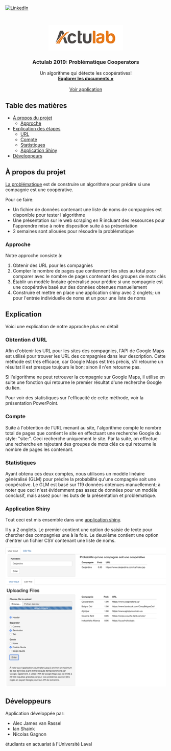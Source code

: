 

<!-- PROJECT SHIELDS -->
[![LinkedIn][linkedin-shield]][license-url]

<!-- PROJECT LOGO -->
<br />
<p align="center">
  <a href="https://github.com/alec42/actulab-2019">
    <img src="actulab logo.png" alt="Logo" height="80">
  </a>

  <h3 align="center">Actulab 2019: Problématique Cooperators</h3>

  <p align="center">
    Un algorithme qui détecte les coopératives!
    <br />
    <a href="https://github.com/alec42/actulab-2019"><strong>Explorer les documents »</strong></a>
    <br />
    <br />
    <a href="https://alec42.shinyapps.io/ActulabCooperators/">Voir application</a>
  </p>
</p>



<!-- TABLE DES MATIÈRES -->
## Table des matières

* [À propos du projet](#À-propos-du-projet)
  * [Approche](#Approche)
* [Explication des étapes](#Explication)
  * [URL](#Obtention-d’URL)
  * [Compte](#Compte)
  * [Statistiques](#Statistiques)
  * [Application Shiny](#Application-Shiny)
* [Développeurs](#Développeurs)



<!-- ABOUT THE PROJECT -->
## À propos du projet

[La problématique](https://github.com/alec42/actulab-2019/blob/master/Documents%20de%20r%C3%A9f%C3%A9rence/Probl%C3%A9matique%20Cooperators%202019.pdf) est de construire un algorithme pour prédire si une compagnie est une coopérative.

Pour ce faire:
* Un fichier de données contenant une liste de noms de compagnies est disponible pour tester l'algorithme
* Une présentation sur le web scraping en R incluant des ressources pour l'apprendre mise à notre disposition suite à sa présentation
* 2 semaines sont allouées pour résoudre la problématique

### Approche

Notre approche consiste à: 

1. Obtenir des URL pour les compagnies
1. Compter le nombre de pages que contiennent les sites au total pour comparer avec le nombre de pages contenant des groupes de mots clés
1. Établir un modèle linéaire généralisé pour prédire si une compagnie est une coopérative basé sur des données obtenues manuellement
1. Construire et mettre en place une application shiny avec 2 onglets; un pour l'entrée individuelle de noms et un pour une liste de noms

<!-- GETTING STARTED -->
## Explication

Voici une explication de notre approche plus en détail

### Obtention d’URL

Afin d'obtenir les URL pour les sites des compagnies, l'API de Google Maps est utilisé pour trouver les URL des compagnies dans leur description. 
Cette méthode est très efficace, car Google Maps est très précis, s'il retourne un résultat il est presque toujours le bon; sinon il n'en retourne pas.

Si l'algorithme ne peut retrouver la compagnie sur Google Maps, il utilise en suite une fonction qui retourne le premier résultat d'une recherche Google du lien.

Pour voir des statistiques sur l'efficacité de cette méthode, voir la présentation PowerPoint.

### Compte

Suite à l'obtention de l’URL menant au site, l'algorithme compte le nombre total de pages que contient le site en effectuant une recherche Google du style: "site:<URL>".
Ceci recherche uniquement le site.
Par la suite, on effectue une recherche en rajoutant des groupes de mots clés ce qui retourne le nombre de pages les contenant.

### Statistiques

Ayant obtenu ces deux comptes, nous utilisons un modèle linéaire généralisé (GLM) pour prédire la probabilité qu'une compagnie soit une coopérative. 
Le GLM est basé sur 119 données obtenues manuellement; à noter que ceci n'est évidemment pas assez de données pour un modèle conclusif, mais assez pour les buts de la présentation et problématique.

### Application Shiny

Tout ceci est mis ensemble dans une [application shiny](https://alec42.shinyapps.io/ActulabCooperators/).

Il y a 2 onglets. Le premier contient une option de saisie de texte pour chercher des compagnies une à la fois. Le deuxième contient une option d'entrer un fichier CSV contenant une liste de noms.

<a href="https://github.com/alec42/actulab-2019">
  <img src="onglet manuel.png" alt="screenshot">
</a>

<a href="https://github.com/alec42/actulab-2019">
  <img src="onglet fichier.png" alt="screenshot">
</a>

## Développeurs

Application développée par: 

- Alec James van Rassel
- Ian Shaink
- Nicolas Gagnon

étudiants en actuariat à l'Université Laval


<!-- MARKDOWN LINKS & IMAGES -->
[build-shield]: https://img.shields.io/badge/build-passing-brightgreen.svg?style=flat-square
[contributors-shield]: https://img.shields.io/badge/contributors-1-orange.svg?style=flat-square
[license-shield]: https://img.shields.io/badge/license-MIT-blue.svg?style=flat-square
[license-url]: https://linkedin.com/in/alec-james-van-rassel/
[linkedin-shield]: https://img.shields.io/badge/-LinkedIn-black.svg?style=flat-square&logo=linkedin&colorB=555
[linkedin-url]: https://linkedin.com/in/othneildrew
